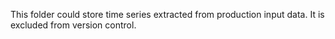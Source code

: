 This folder could store time series extracted from production input data. It is excluded from version control.
